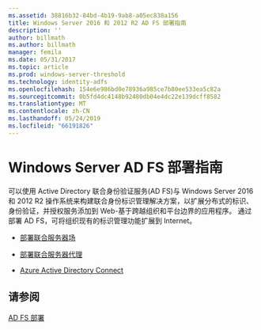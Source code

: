 ```yaml
---
ms.assetid: 38816b32-84bd-4b19-9ab8-a05ec838a156
title: Windows Server 2016 和 2012 R2 AD FS 部署指南
description: ''
author: billmath
ms.author: billmath
manager: femila
ms.date: 05/31/2017
ms.topic: article
ms.prod: windows-server-threshold
ms.technology: identity-adfs
ms.openlocfilehash: 154e6e986bd0e78936a985ce7b80ee533ea5c82a
ms.sourcegitcommit: 0b5fd4dc4148b92480db04e4dc22e139dcff8582
ms.translationtype: MT
ms.contentlocale: zh-CN
ms.lasthandoff: 05/24/2019
ms.locfileid: "66191826"
---
```

# <a name="windows-server-ad-fs-deployment-guide"></a>Windows Server AD FS 部署指南


可以使用 Active Directory 联合身份验证服务\(AD FS\)与 Windows Server 2016 和 2012 R2 操作系统来构建联合身份标识管理解决方案，以扩展分布式的标识、 身份验证，并授权服务添加到 Web\-基于跨越组织和平台边界的应用程序。 通过部署 AD FS，可将组织现有的标识管理功能扩展到 Internet。  
  
-   [部署联合服务器场](Deploying-a-Federation-Server-Farm.md)  
  
-   [部署联合服务器代理](Deploying-Federation-Server-Proxies.md)  
  
-   [Azure Active Directory Connect](Azure-Active-Directory-Connect.md)  
  
## <a name="see-also"></a>请参阅  
[AD FS 部署](../../ad-fs/AD-FS-Deployment.md)  

  

